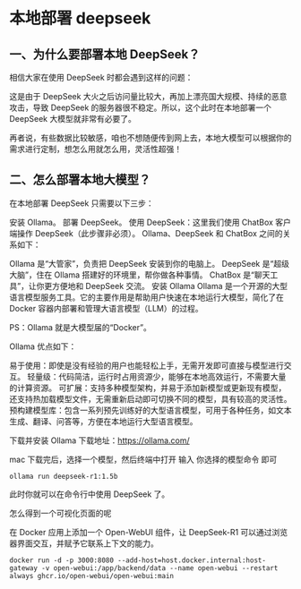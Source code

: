 # 本地部署 deepseek

## 一、为什么要部署本地 DeepSeek？

相信大家在使用 DeepSeek 时都会遇到这样的问题：

这是由于 DeepSeek 大火之后访问量比较大，再加上漂亮国大规模、持续的恶意攻击，导致 DeepSeek 的服务器很不稳定。所以，这个此时在本地部署一个 DeepSeek 大模型就非常有必要了。

再者说，有些数据比较敏感，咱也不想随便传到网上去，本地大模型可以根据你的需求进行定制，想怎么用就怎么用，灵活性超强！

## 二、怎么部署本地大模型？

在本地部署 DeepSeek 只需要以下三步：

安装 Ollama。
部署 DeepSeek。
使用 DeepSeek：这里我们使用 ChatBox 客户端操作 DeepSeek（此步骤非必须）。
Ollama、DeepSeek 和 ChatBox 之间的关系如下：

Ollama 是“大管家”，负责把 DeepSeek 安装到你的电脑上。
DeepSeek 是“超级大脑”，住在 Ollama 搭建好的环境里，帮你做各种事情。
ChatBox 是“聊天工具”，让你更方便地和 DeepSeek 交流。
安装 Ollama
Ollama 是一个开源的大型语言模型服务工具。它的主要作用是帮助用户快速在本地运行大模型，简化了在 Docker 容器内部署和管理大语言模型（LLM）的过程。

PS：Ollama 就是大模型届的“Docker”。

Ollama 优点如下：

易于使用：即使是没有经验的用户也能轻松上手，无需开发即可直接与模型进行交互。
轻量级：代码简洁，运行时占用资源少，能够在本地高效运行，不需要大量的计算资源。
可扩展：支持多种模型架构，并易于添加新模型或更新现有模型，还支持热加载模型文件，无需重新启动即可切换不同的模型，具有较高的灵活性。
预构建模型库：包含一系列预先训练好的大型语言模型，可用于各种任务，如文本生成、翻译、问答等，方便在本地运行大型语言模型。

下载并安装 Ollama
下载地址：https://ollama.com/

mac 下载完后，选择一个模型，然后终端中打开 输入 你选择的模型命令 即可

```shell
ollama run deepseek-r1:1.5b
```

此时你就可以在命令行中使用 DeepSeek 了。

怎么得到一个可视化页面的呢

在 Docker 应用上添加一个 Open-WebUI 组件，让 DeepSeek-R1 可以通过浏览器界面交互，并赋予它联系上下文的能力。

```shell
docker run -d -p 3000:8080 --add-host=host.docker.internal:host-gateway -v open-webui:/app/backend/data --name open-webui --restart always ghcr.io/open-webui/open-webui:main
```
